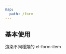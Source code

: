 ```yaml
---
map:
  path: /form
---
```


## 基本使用

渲染不同種類的 el-form-item

<demo
  src="../components/form/basicForm.vue"
  title="enhanced el-form"
  desc="示範傳入不同type 自動渲染對應的form-item">
</demo>

<API src="../components/EnhancedElForm.vue" lang="zh"></API>


